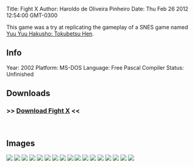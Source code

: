 Title: Fight X
Author: Haroldo de Oliveira Pinheiro
Date: Thu Feb 26 2012 12:54:00 GMT-0300

This game was a try at replicating the gameplay of a SNES game named [Yuu Yuu Hakusho: Tokubetsu Hen][YuuYuuHakushoSNES].

## Info
Year: 2002
Platform: MS-DOS
Language: Free Pascal Compiler
Status: Unfinished

## Downloads
### >> [Download Fight X](downloads/fight70.zip "Download Fight X") <<
<br>

## Images

<div class="ContentFlow">
	<div class="flow">
		<img class="item" src="fight-x-fighting-game-system/fight_001.png" />
		<img class="item" src="fight-x-fighting-game-system/fight_002.png" />
		<img class="item" src="fight-x-fighting-game-system/fight_003.png" />
		<img class="item" src="fight-x-fighting-game-system/fight_004.png" />
		<img class="item" src="fight-x-fighting-game-system/fight_005.png" />
		<img class="item" src="fight-x-fighting-game-system/fight_006.png" />
		<img class="item" src="fight-x-fighting-game-system/fight_007.png" />
		<img class="item" src="fight-x-fighting-game-system/fight_008.png" />
		<img class="item" src="fight-x-fighting-game-system/fight_009.png" />
		<img class="item" src="fight-x-fighting-game-system/fight_010.png" />
		<img class="item" src="fight-x-fighting-game-system/fight_011.png" />
		<img class="item" src="fight-x-fighting-game-system/fight_012.png" />
		<img class="item" src="fight-x-fighting-game-system/fight_013.png" />
		<img class="item" src="fight-x-fighting-game-system/fight_014.png" />
		<img class="item" src="fight-x-fighting-game-system/fight_015.png" />
		<img class="item" src="fight-x-fighting-game-system/fight_016.png" />
		<img class="item" src="fight-x-fighting-game-system/fight_018.png" />
	</div>
</div>


[YuuYuuHakushoSNES]: (http://www.youtube.com/watch?v=PxnjxZfyGfo)